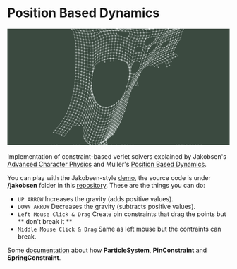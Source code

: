 # Position Based Dynamics

![Implementation](https://raw.githubusercontent.com/docwhite/pbd/work/jakobsen/image.png)

Implementation of constraint-based verlet solvers explained by Jakobsen's
[Advanced Character Physics](http://www.cs.cmu.edu/afs/cs/academic/class/15462-s13/www/lec_slides/Jakobsen.pdf)
and Muller's [Position Based Dynamics](http://matthias-mueller-fischer.ch/publications/posBasedDyn.pdf).

You can play with the Jakobsen-style [demo](https://docwhite.github.io/pbd), the source
code is under **/jakobsen** folder in this [repository](https://github.com/docwhite/pbd).
These are the things you can do:

* ``UP ARROW`` Increases the gravity (adds positive values).
* ``DOWN ARROW`` Decreases the gravity (subtracts positive values).
* ``Left Mouse Click & Drag`` Create pin constraints that drag the points but
  ** don't break it **
* ``Middle Mouse Click & Drag`` Same as left mouse but the contraints can break.

Some [documentation](https://docwhite.github.io/pbd/out) about how
**ParticleSystem**, **PinConstraint** and **SpringConstraint**.